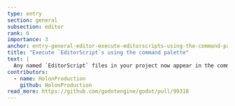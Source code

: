 ```yaml
---
type: entry
section: general
subsection: editor
rank: 6
importance: 3
anchor: entry-general-editor-execute-editorscripts-using-the-command-palette
title: "Execute `EditorScript`s using the command palette"
text: |
  Any named `EditorScript` files in your project now appear in the command palette, making it much easier to execute specific project commands.
contributors:
  - name: HolonProduction
    github: HolonProduction
read_more: https://github.com/godotengine/godot/pull/99318
---
```

